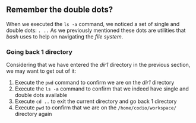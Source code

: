 ## Remember the double dots?

When we executed the `ls -a` command, we noticed a set of single and double dots: `. ..`
As we previously mentioned these dots are utilities that _bash_ uses to help on navigating the _file system_.

### Going back 1 directory

Considering that we have entered the _dir1_ directory in the previous section, we may want to get out of it:

1. Execute the `pwd` command to confirm we are on the _dir1_ directory
2. Execute the `ls -a` command to confirm that we indeed have single and double dots available
2. Execute `cd ..` to exit the current directory and go back 1 directory
3. Execute `pwd` to confirm that we are on the `/home/codio/workspace/` directory again